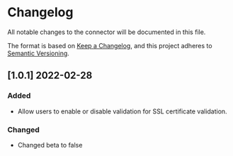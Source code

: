 # Changelog
All notable changes to the connector will be documented in this file.

The format is based on [Keep a Changelog](https://keepachangelog.com/en/1.0.0/),
and this project adheres to [Semantic Versioning](https://semver.org/spec/v2.0.0.html).

## [1.0.1] 2022-02-28
### Added
- Allow users to enable or disable validation for SSL certificate validation.
### Changed
- Changed beta to false
